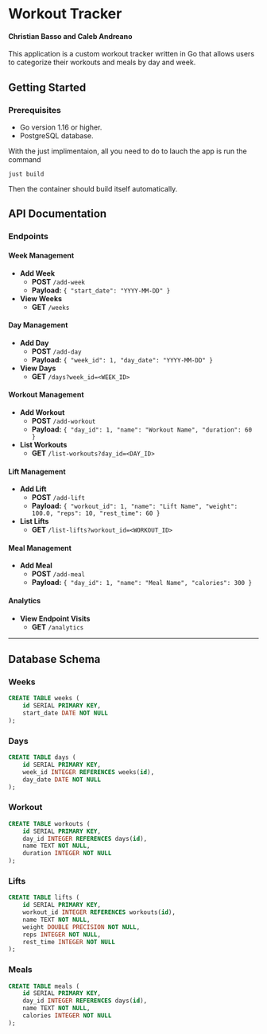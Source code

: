 # Workout Tracker
#### Christian Basso and Caleb Andreano

This application is a custom workout tracker written in Go that allows users to categorize their workouts and meals by day and week.

## Getting Started
### Prerequisites
- Go version 1.16 or higher.
- PostgreSQL database.

With the just implimentaion, all you need to do to lauch the app is run the command

```
just build
```

Then the container should build itself automatically.

## API Documentation

### Endpoints

#### Week Management
- **Add Week**
  - **POST** `/add-week`
  - **Payload:** `{ "start_date": "YYYY-MM-DD" }`
- **View Weeks**
  - **GET** `/weeks`

#### Day Management
- **Add Day**
  - **POST** `/add-day`
  - **Payload:** `{ "week_id": 1, "day_date": "YYYY-MM-DD" }`
- **View Days**
  - **GET** `/days?week_id=<WEEK_ID>`

#### Workout Management
- **Add Workout**
  - **POST** `/add-workout`
  - **Payload:** `{ "day_id": 1, "name": "Workout Name", "duration": 60 }`
- **List Workouts**
  - **GET** `/list-workouts?day_id=<DAY_ID>`

#### Lift Management
- **Add Lift**
  - **POST** `/add-lift`
  - **Payload:** `{ "workout_id": 1, "name": "Lift Name", "weight": 100.0, "reps": 10, "rest_time": 60 }`
- **List Lifts**
  - **GET** `/list-lifts?workout_id=<WORKOUT_ID>`

#### Meal Management
- **Add Meal**
  - **POST** `/add-meal`
  - **Payload:** `{ "day_id": 1, "name": "Meal Name", "calories": 300 }`

#### Analytics
- **View Endpoint Visits**
  - **GET** `/analytics`

---

## Database Schema

### Weeks
```sql
CREATE TABLE weeks (
    id SERIAL PRIMARY KEY,
    start_date DATE NOT NULL
);
```

### Days
```sql
CREATE TABLE days (
    id SERIAL PRIMARY KEY,
    week_id INTEGER REFERENCES weeks(id),
    day_date DATE NOT NULL
);
```

### Workout
```sql
CREATE TABLE workouts (
    id SERIAL PRIMARY KEY,
    day_id INTEGER REFERENCES days(id),
    name TEXT NOT NULL,
    duration INTEGER NOT NULL
);
```

### Lifts
```sql
CREATE TABLE lifts (
    id SERIAL PRIMARY KEY,
    workout_id INTEGER REFERENCES workouts(id),
    name TEXT NOT NULL,
    weight DOUBLE PRECISION NOT NULL,
    reps INTEGER NOT NULL,
    rest_time INTEGER NOT NULL
);
```

### Meals
```sql
CREATE TABLE meals (
    id SERIAL PRIMARY KEY,
    day_id INTEGER REFERENCES days(id),
    name TEXT NOT NULL,
    calories INTEGER NOT NULL
);
```


